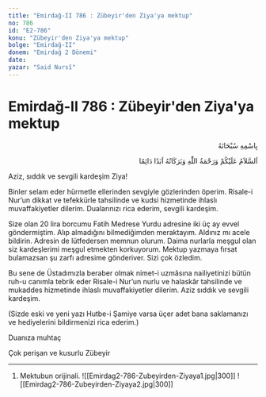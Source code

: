 ```yaml
---
title: "Emirdağ-II 786 : Zübeyir'den Ziya'ya mektup"
no: 786
id: "E2-786"
konu: "Zübeyir'den Ziya'ya mektup"
bolge: "Emirdağ-II"
donem: "Emirdağ 2 Dönemi"
date: 
yazar: "Said Nursî"
---
```


# Emirdağ-II 786 : Zübeyir'den Ziya'ya mektup

<p class="arabic" dir="rtl" title="Meal: “Her türlü noksan sıfatlardan yüce olan Allah’ın adıyla.”">بِاسْمِهِ سُبْحَانَهُ</p>

<p class="arabic" dir="rtl" title="Meal: “Allah’ın selâmı, rahmeti ve bereketleri, ebedî ve dâimî olarak üzerinize olsun.”">اَلسَّلاَمُ عَلَيْكُمْ وَرَحْمَةُ اللّٰهِ وَبَرَكَاتُهُ اَبَدًا دَائِمًا</p>

Aziz, sıddık ve sevgili kardeşim Ziya!

Binler selam eder hürmetle ellerinden sevgiyle gözlerinden öperim. Risale-i Nur’un dikkat ve tefekkürle tahsilinde ve kudsi hizmetinde ihlaslı muvaffakiyetler dilerim. Dualarınızı rica ederim, sevgili kardeşim.

Size olan 20 lira borcumu Fatih Medrese Yurdu adresine iki üç ay evvel göndermiştim. Alıp almadığını bilmediğimden meraktayım. Aldınız mı acele bildirin. Adresin de lütfedersen memnun olurum. Daima nurlarla meşgul olan siz kardeşlerimi meşgul etmekten korkuyorum. Mektup yazmaya fırsat bulamazsan şu zarfı adresime gönderiver. Sizi çok özledim.

Bu sene de Üstadımızla beraber olmak nimet-i uzmâsına nailiyetinizi bütün ruh-u canımla tebrik eder Risale-i Nur’un nurlu ve halaskâr tahsilinde ve mukaddes hizmetinde ihlaslı muvaffakiyetler dilerim. Aziz sıddık ve sevgili kardeşim.

(Sizde eski ve yeni yazı Hutbe-i Şamiye varsa üçer adet bana saklamanızı ve hediyelerini bildirmenizi rica ederim.)

Duanıza muhtaç

Çok perişan ve kusurlu Zübeyir

***

1. Mektubun orijinali.
![[Emirdag2-786-Zubeyirden-Ziyaya1.jpg|300]]
![[Emirdag2-786-Zubeyirden-Ziyaya2.jpg|300]]

